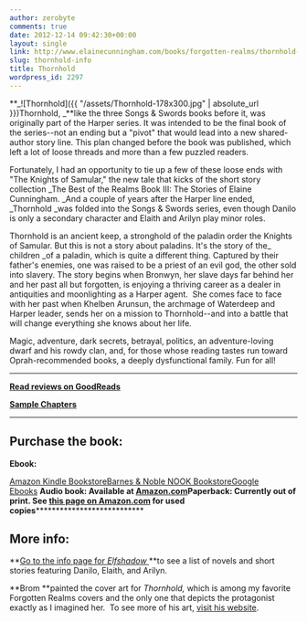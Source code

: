 ```yaml
---
author: zerobyte
comments: true
date: 2012-12-14 09:42:30+00:00
layout: single
link: http://www.elainecunningham.com/books/forgotten-realms/thornhold-info/
slug: thornhold-info
title: Thornhold
wordpress_id: 2297
---
```


**_![Thornhold]({{ "/assets/Thornhold-178x300.jpg" | absolute_url }})Thornhold, _**like the three Songs & Swords books before it, was originally part of the Harper series. It was intended to be the final book of the series--not an ending but a "pivot" that would lead into a new shared-author story line. This plan changed before the book was published, which left a lot of loose threads and more than a few puzzled readers.

Fortunately, I had an opportunity to tie up a few of these loose ends with "The Knights of Samular," the new tale that kicks of the short story collection _The Best of the Realms Book III: The Stories of Elaine Cunningham. _And a couple of years after the Harper line ended, _Thornhold _was folded into the Songs & Swords series, even though Danilo is only a secondary character and Elaith and Arilyn play minor roles.

Thornhold is an ancient keep, a stronghold of the paladin order the Knights of Samular. But this is not a story about paladins. It's the story of the_ children _of a paladin, which is quite a different thing. Captured by their father's enemies, one was raised to be a priest of an evil god, the other sold into slavery. The story begins when Bronwyn, her slave days far behind her and her past all but forgotten, is enjoying a thriving career as a dealer in antiquities and moonlighting as a Harper agent.  She comes face to face with her past when Khelben Arunsun, the archmage of Waterdeep and Harper leader, sends her on a mission to Thornhold--and into a battle that will change everything she knows about her life.

Magic, adventure, dark secrets, betrayal, politics, an adventure-loving dwarf and his rowdy clan, and, for those whose reading tastes run toward Oprah-recommended books, a deeply dysfunctional family. Fun for all!

*******************************

**[Read reviews on GoodReads](http://www.goodreads.com/book/show/19858.Thornhold)**

**[Sample Chapters](http://books.google.com/books?id=Q59PG9FEw_cC&printsec=frontcover&source=gbs_ge_summary_r&cad=0#v=onepage&q&f=false)**

********************************


## Purchase the book:


**Ebook:**

[Amazon Kindle Bookstore](http://www.amazon.com/gp/product/B005UFN4RQ/ref=pd_lpo_k2_dp_sr_1?pf_rd_p=486539851&pf_rd_s=lpo-top-stripe-1&pf_rd_t=201&pf_rd_i=B008FDJP78&pf_rd_m=ATVPDKIKX0DER&pf_rd_r=1JSP6X7HEDZDRS8V5N23)[Barnes & Noble NOOK Bookstore](http://www.barnesandnoble.com/w/forgotten-realms-elaine-cunningham/1103164952?ean=9780786961924)[Google Ebooks](http://books.google.com/books?id=Q59PG9FEw_cC) **Audio book: **Available at [Amazon.com](ttp://www.amazon.com/Thornhold-Forgotten-Realms-Songs-Swords/dp/B00B9P344E/ref=sr_1_16?s=digital-text&ie=UTF8&qid=1360071941&sr=1-16&keywords=elaine+cunningham)**Paperback:** Currently out of print. See [this page on Amazon.com](http://www.amazon.com/THORNHOLD-Forgotten-Realms-The-Harpers/dp/0786911778/ref=tmm_mmp_title_0) for used copies*******************************


## **More info:**


**[Go to the info page for _Elfshadow_ ](http://www.elainecunningham.com/elfshadow-info)**to see a list of novels and short stories featuring Danilo, Elaith, and Arilyn.

**Brom **painted the cover art for _Thornhold,_ which is among my favorite Forgotten Realms covers and the only one that depicts the protagonist exactly as I imagined her.  To see more of his art, [visit his website](http://www.bromart.com).
